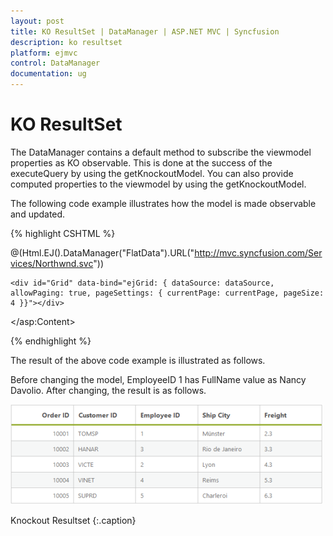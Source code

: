 ```yaml
---
layout: post
title: KO ResultSet | DataManager | ASP.NET MVC | Syncfusion
description: ko resultset
platform: ejmvc
control: DataManager
documentation: ug
---
```


# KO ResultSet

The DataManager contains a default method to subscribe the viewmodel properties as KO observable. This is done at the success of the executeQuery by using the getKnockoutModel. You can also provide computed properties to the viewmodel by using the getKnockoutModel.

The following code example illustrates how the model is made observable and updated.

{% highlight CSHTML %}

@(Html.EJ().DataManager("FlatData").URL("http://mvc.syncfusion.com/Services/Northwnd.svc"))

<div>

	<div id="Grid" data-bind="ejGrid: { dataSource: dataSource, allowPaging: true, pageSettings: { currentPage: currentPage, pageSize: 4 }}"></div>

</div>

<script src="~/Scripts/knockout-min.js"></script>

<script src="~/Scripts/ej/ej.widget.ko.min.js"></script>

<script type="text/javascript" class="jsScript">

	function onClick(arg) {

		var data = window.FlatData;

		window.employeeView = {

			dataSource: ko.observableArray(data),

		};

		ko.applyBindings(employeeView);

		var proxy = $("#MainContent_OrdersGrid").ejGrid("instance");

		proxy.refreshContent();

	}



</script>

</asp:Content>

{% endhighlight %}

The result of the above code example is illustrated as follows.

Before changing the model, EmployeeID 1 has FullName value as Nancy Davolio. After changing, the result is as follows.



![](KO-ResultSet_images/KO-ResultSet_img1.png)

Knockout Resultset
{:.caption}
